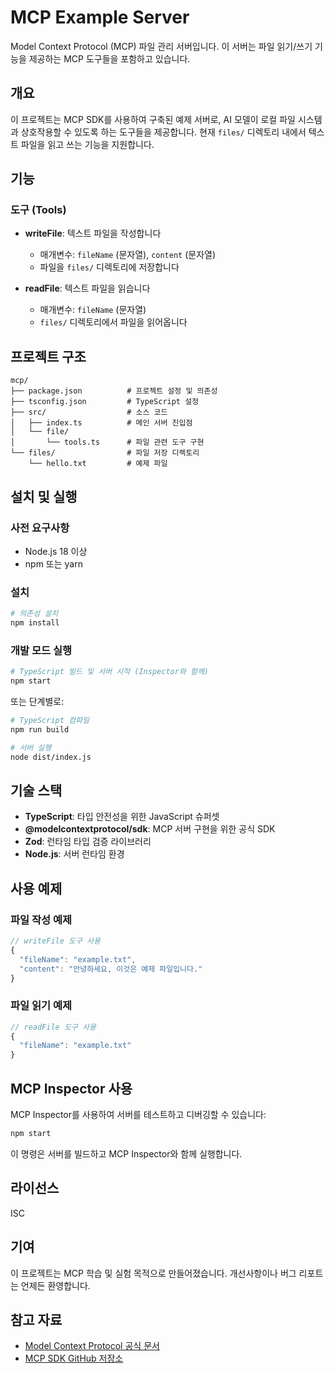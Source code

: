 # MCP Example Server

Model Context Protocol (MCP) 파일 관리 서버입니다. 이 서버는 파일 읽기/쓰기 기능을 제공하는 MCP 도구들을 포함하고 있습니다.

## 개요

이 프로젝트는 MCP SDK를 사용하여 구축된 예제 서버로, AI 모델이 로컬 파일 시스템과 상호작용할 수 있도록 하는 도구들을 제공합니다. 현재 `files/` 디렉토리 내에서 텍스트 파일을 읽고 쓰는 기능을 지원합니다.

## 기능

### 도구 (Tools)

- **writeFile**: 텍스트 파일을 작성합니다
  - 매개변수: `fileName` (문자열), `content` (문자열)
  - 파일을 `files/` 디렉토리에 저장합니다

- **readFile**: 텍스트 파일을 읽습니다
  - 매개변수: `fileName` (문자열)
  - `files/` 디렉토리에서 파일을 읽어옵니다

## 프로젝트 구조

```
mcp/
├── package.json          # 프로젝트 설정 및 의존성
├── tsconfig.json         # TypeScript 설정
├── src/                  # 소스 코드
│   ├── index.ts          # 메인 서버 진입점
│   └── file/
│       └── tools.ts      # 파일 관련 도구 구현
└── files/                # 파일 저장 디렉토리
    └── hello.txt         # 예제 파일
```

## 설치 및 실행

### 사전 요구사항

- Node.js 18 이상
- npm 또는 yarn

### 설치

```bash
# 의존성 설치
npm install
```

### 개발 모드 실행

```bash
# TypeScript 빌드 및 서버 시작 (Inspector와 함께)
npm start
```

또는 단계별로:

```bash
# TypeScript 컴파일
npm run build

# 서버 실행
node dist/index.js
```

## 기술 스택

- **TypeScript**: 타입 안전성을 위한 JavaScript 슈퍼셋
- **@modelcontextprotocol/sdk**: MCP 서버 구현을 위한 공식 SDK
- **Zod**: 런타임 타입 검증 라이브러리
- **Node.js**: 서버 런타임 환경

## 사용 예제

### 파일 작성 예제

```typescript
// writeFile 도구 사용
{
  "fileName": "example.txt",
  "content": "안녕하세요, 이것은 예제 파일입니다."
}
```

### 파일 읽기 예제

```typescript
// readFile 도구 사용
{
  "fileName": "example.txt"
}
```

## MCP Inspector 사용

MCP Inspector를 사용하여 서버를 테스트하고 디버깅할 수 있습니다:

```bash
npm start
```

이 명령은 서버를 빌드하고 MCP Inspector와 함께 실행합니다.

## 라이선스

ISC

## 기여

이 프로젝트는 MCP 학습 및 실험 목적으로 만들어졌습니다. 개선사항이나 버그 리포트는 언제든 환영합니다.

## 참고 자료

- [Model Context Protocol 공식 문서](https://modelcontextprotocol.io/)
- [MCP SDK GitHub 저장소](https://github.com/modelcontextprotocol/typescript-sdk)
